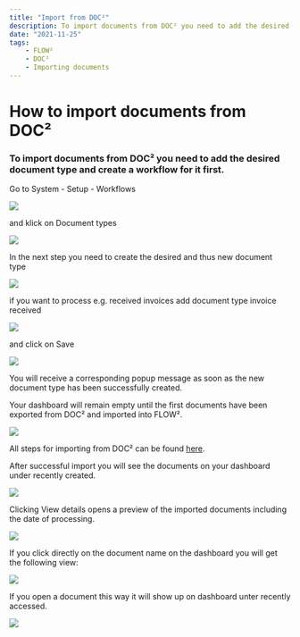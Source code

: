 ```yaml
---
title: "Import from DOC²"
description: To import documents from DOC² you need to add the desired document type and create a workflow for it first.s
date: "2021-11-25"
tags: 
    - FLOW²
    - DOC²
    - Importing documents
---
```


# How to import documents from DOC²

### To import documents from DOC² you need to add the desired document type and create a workflow for it first.

Go to System - Setup - Workflows

![](/_images/doc2/FLOW2_Workflows_Document-types-1024x585.png)

and klick on Document types

![](/_images/doc2/FLOW2_Document-Types-1-1024x586.png)

In the next step you need to create the desired and thus new document type

![](/_images/doc2/FLOW2_create-document-type-1024x569.png)

if you want to process e.g. received invoices add document type invoice received

![](/_images/doc2/FLOW2_create-document_invoice-received-1024x585.png)

and click on Save

![](/_images/doc2/FLOW2_document-type-created-successfully-1024x586.png)

You will receive a corresponding popup message as soon as the new document type has been successfully created.

Your dashboard will remain empty until the first documents have been exported from DOC² and imported into FLOW².

![](/_images/doc2/FLOW2_Dashboard-empty-1024x586.png)

All steps for importing from DOC² can be found [here](/doc2/doc2app/settings/export/export-to-flow2/).

After successful import you will see the documents on your dashboard under recently created.

![](/_images/doc2/FLOW2_Dashboard-with-imported-documents-1024x585.png)

Clicking View details opens a preview of the imported documents including the date of processing.

![](/_images/doc2/FLOW2_recently-created_preview-1024x586.png)

If you click directly on the document name on the dashboard you will get the following view:

![](/_images/doc2/FLOW2_Preview-of-document-1024x584.png)

If you open a document this way it will show up on dashboard unter recently accessed.

![](/_images/doc2/FLOW2_Dashboard_Documents-recently-accessed-1024x586.png)
